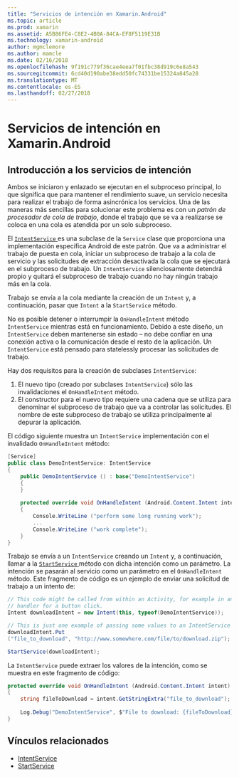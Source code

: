 ```yaml
---
title: "Servicios de intención en Xamarin.Android"
ms.topic: article
ms.prod: xamarin
ms.assetid: A5B86FE4-C8E2-4B0A-84CA-EF8F5119E31B
ms.technology: xamarin-android
author: mgmclemore
ms.author: mamcle
ms.date: 02/16/2018
ms.openlocfilehash: 9f191c779f36cae4eea7f01fbc38d919c6e8a543
ms.sourcegitcommit: 6cd40d190abe38edd50fc74331be15324a845a28
ms.translationtype: MT
ms.contentlocale: es-ES
ms.lasthandoff: 02/27/2018
---
```

# <a name="intent-services-in-xamarinandroid"></a>Servicios de intención en Xamarin.Android

## <a name="intent-services-overview"></a>Introducción a los servicios de intención

Ambos se iniciaron y enlazado se ejecutan en el subproceso principal, lo que significa que para mantener el rendimiento suave, un servicio necesita para realizar el trabajo de forma asincrónica los servicios. Una de las maneras más sencillas para solucionar este problema es con un _patrón de procesador de cola de trabajo_, donde el trabajo que se va a realizarse se coloca en una cola es atendida por un solo subproceso. 

El [ `IntentService` ](https://developer.xamarin.com/api/type/Android.App.IntentService/) es una subclase de la `Service` clase que proporciona una implementación específica Android de este patrón. Que va a administrar el trabajo de puesta en cola, iniciar un subproceso de trabajo a la cola de servicio y las solicitudes de extracción desactivada la cola que se ejecutará en el subproceso de trabajo. Un `IntentService` silenciosamente detendrá propio y quitará el subproceso de trabajo cuando no hay ningún trabajo más en la cola.
 
Trabajo se envía a la cola mediante la creación de un `Intent` y, a continuación, pasar que `Intent` a la `StartService` método.

No es posible detener o interrumpir la `OnHandleIntent` método `IntentService` mientras está en funcionamiento. Debido a este diseño, un `IntentService` deben mantenerse sin estado &ndash; no debe confiar en una conexión activa o la comunicación desde el resto de la aplicación. Un `IntentService` está pensado para statelessly procesar las solicitudes de trabajo.

Hay dos requisitos para la creación de subclases `IntentService`:

1. El nuevo tipo (creado por subclases `IntentService`) sólo las invalidaciones el `OnHandleIntent` método.
2. El constructor para el nuevo tipo requiere una cadena que se utiliza para denominar el subproceso de trabajo que va a controlar las solicitudes. El nombre de este subproceso de trabajo se utiliza principalmente al depurar la aplicación.

El código siguiente muestra un `IntentService` implementación con el invalidado `OnHandleIntent` método:

```csharp
[Service]
public class DemoIntentService: IntentService
{
    public DemoIntentService () : base("DemoIntentService")
    {
    }
    
    protected override void OnHandleIntent (Android.Content.Intent intent)
    {
        Console.WriteLine ("perform some long running work");
        ...
        Console.WriteLine ("work complete");
    }
}
```

Trabajo se envía a un `IntentService` creando un `Intent` y, a continuación, llamar a la [ `StartService` ](https://developer.xamarin.com/api/member/Android.Content.Context.StartService/p/Android.Content.Intent/) método con dicha intención como un parámetro. La intención se pasarán al servicio como un parámetro en el `OnHandleIntent` método. Este fragmento de código es un ejemplo de enviar una solicitud de trabajo a un intento de: 

```csharp
// This code might be called from within an Activity, for example in an event
// handler for a button click.
Intent downloadIntent = new Intent(this, typeof(DemoIntentService));

// This is just one example of passing some values to an IntentService via the Intent:
downloadIntent.Put
("file_to_download", "http://www.somewhere.com/file/to/download.zip");

StartService(downloadIntent);
```

La `IntentService` puede extraer los valores de la intención, como se muestra en este fragmento de código:  

```csharp
protected override void OnHandleIntent (Android.Content.Intent intent)
{
    string fileToDownload = intent.GetStringExtra("file_to_download");
    
    Log.Debug("DemoIntentService", $"File to download: {fileToDownload}.");
}
```


## <a name="related-links"></a>Vínculos relacionados

- [IntentService](https://developer.xamarin.com/api/type/Android.App.IntentService/)
- [StartService](https://developer.xamarin.com/api/member/Android.Content.Context.StartService/p/Android.Content.Intent/)
